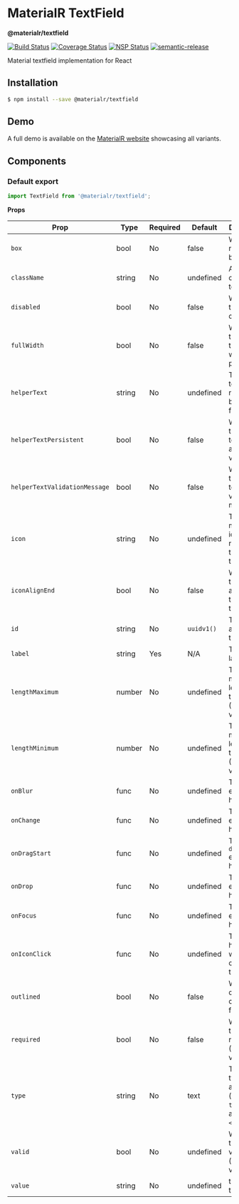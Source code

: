 # MaterialR TextField

**@materialr/textfield**

[![Build Status](https://travis-ci.org/materialr/textfield.svg?branch=master)](https://travis-ci.org/materialr/textfield)
[![Coverage Status](https://coveralls.io/repos/github/materialr/textfield/badge.svg?branch=master)](https://coveralls.io/github/materialr/textfield?branch=master)
[![NSP Status](https://nodesecurity.io/orgs/materialr/projects/781e1159-7da9-4317-87ca-bffa2b49d70b/badge)](https://nodesecurity.io/orgs/materialr/projects/781e1159-7da9-4317-87ca-bffa2b49d70b)
[![semantic-release](https://img.shields.io/badge/%20%20%F0%9F%93%A6%F0%9F%9A%80-semantic--release-e10079.svg)](https://github.com/semantic-release/semantic-release)

Material textfield implementation for React

## Installation

```sh
$ npm install --save @materialr/textfield
```

## Demo

A full demo is available on the
[MaterialR website](https://materialr.github.io/components/textfield) showcasing all variants.

## Components

### Default export

```js
import TextField from '@materialr/textfield';
```

**Props**

| Prop                          | Type            | Required | Default    | Description                                                    |
| ----------------------------- | --------------- | -------- | ---------- | -------------------------------------------------------------- |
| `box`                         | bool            | No       | false      | Whether to render a box outline                                |
| `className`                   | string          | No       | undefined  | Additional classNames to add                                   |
| `disabled`                    | bool            | No       | false      | Whether the input is disabled                                  |
| `fullWidth`                   | bool            | No       | false      | Whether the input is the full width of it's parent             |
| `helperText`                  | string          | No       | undefined  | The helper text to render beneath the field                    |
| `helperTextPersistent`        | bool            | No       | false      | Whether the helper text is always visible                      |
| `helperTextValidationMessage` | bool            | No       | false      | Whether the helper text is for a validation message            |
| `icon`                        | string          | No       | undefined  | The material icon to render to the start of the field          |
| `iconAlignEnd`                | bool            | No       | false      | Whether the icon is aligned to the end of the field            |
| `id`                          | string          | No       | `uuidv1()` | The id attribute of the field                                  |
| `label`                       | string          | Yes      | N/A        | The field's label                                              |
| `lengthMaximum`               | number          | No       | undefined  | The maximum length of the field (HTML5 validation)             |
| `lengthMinimum`               | number          | No       | undefined  | The minimum length of the field (HTML5 validation)             |
| `onBlur`                      | func            | No       | undefined  | The `blur` event handler                                       |
| `onChange`                    | func            | No       | undefined  | The `change` event handler                                     |
| `onDragStart`                 | func            | No       | undefined  | The `dragstart` event handler                                  |
| `onDrop`                      | func            | No       | undefined  | The `drop` event handler                                       |
| `onFocus`                     | func            | No       | undefined  | The `focus` event handler                                      |
| `onIconClick`                 | func            | No       | undefined  | The event handler when clicking on the `icon`                  |
| `outlined`                    | bool            | No       | false      | Whether to display the outline style field                     |
| `required`                    | bool            | No       | false      | Whether the field is required (HTML5 validation)               |
| `type`                        | string          | No       | text       | The field's type attribute (use `textarea` for a `<textarea>`) |
| `valid`                       | bool            | No       | undefined  | Whether the field is valid or not (manual validation)          |
| `value`                       | string          | No       | undefined  | the value of the field                                         |
